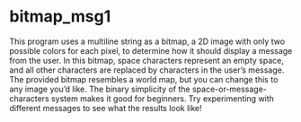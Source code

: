# bitmap_msg1

This program uses a multiline string as a bitmap, a 2D image with only two possible 
colors for each pixel, to determine how it should display a message from the user. 
In this bitmap, space characters represent an empty space, and all other characters 
are replaced by characters in the user’s message. The provided bitmap 
resembles a world map, but you can change this to any image you’d like. 
The binary simplicity of the space-or-message-characters 
system makes it good for beginners. Try experimenting with different
messages to see what the results look like!
